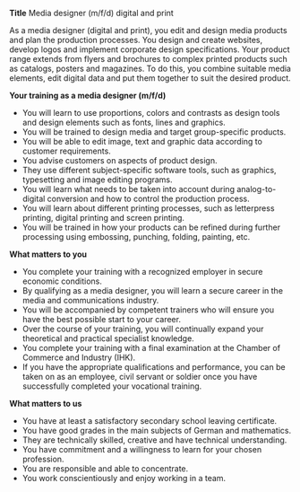 **Title**
Media designer (m/f/d) digital and print

As a media designer (digital and print), you edit and design media products and plan the production processes. You design and create websites, develop logos and implement corporate design specifications. Your product range extends from flyers and brochures to complex printed products such as catalogs, posters and magazines. To do this, you combine suitable media elements, edit digital data and put them together to suit the desired product.

**Your training as a media designer (m/f/d)**

-	You will learn to use proportions, colors and contrasts as design tools and design elements such as fonts, lines and graphics.
-	You will be trained to design media and target group-specific products.
-	You will be able to edit image, text and graphic data according to customer requirements.
-	You advise customers on aspects of product design.
-	They use different subject-specific software tools, such as graphics, typesetting and image editing programs.
-	You will learn what needs to be taken into account during analog-to-digital conversion and how to control the production process.
-	You will learn about different printing processes, such as letterpress printing, digital printing and screen printing.
-	You will be trained in how your products can be refined during further processing using embossing, punching, folding, painting, etc.

**What matters to you**

-	You complete your training with a recognized employer in secure economic conditions.
-	By qualifying as a media designer, you will learn a secure career in the media and communications industry.
-	You will be accompanied by competent trainers who will ensure you have the best possible start to your career.
-	Over the course of your training, you will continually expand your theoretical and practical specialist knowledge.
-	You complete your training with a final examination at the Chamber of Commerce and Industry (IHK).
-	If you have the appropriate qualifications and performance, you can be taken on as an employee, civil servant or soldier once you have successfully completed your vocational training.

**What matters to us**

-	You have at least a satisfactory secondary school leaving certificate.
-	You have good grades in the main subjects of German and mathematics.
-	They are technically skilled, creative and have technical understanding.
-	You have commitment and a willingness to learn for your chosen profession.
-	You are responsible and able to concentrate.
-	You work conscientiously and enjoy working in a team.
